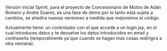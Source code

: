 Versión inicial Sprint, para el proyecto de Concesionario de Motos de Adán Romero y André Soares, es una fase de demo por lo tanto está sujeta a cambios, se añadira nuevas versiones a medida que mejoremos el código.

Actualmente tiene: un controlador con el que accede a un login.jsp, en el cual introduces datos y te devuelve los datos introducidos en email y contraseña (temporalmente ya que cuando se hagan más cosas redirigira a otra ventana).
